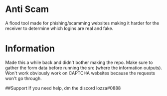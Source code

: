 # Anti Scam
A flood tool made for phishing/scamming websites making it harder for the receiver to determine which logins are real and fake.

# Information
Made this a while back and didn't bother making the repo. Make sure to gather the form data before running the src (where the information outputs). Won't work obviously work on CAPTCHA websites because the requests won't go through.

##Support
If you need help, dm the discord lozza#0888
